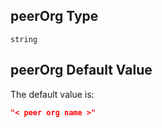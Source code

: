 ## peerOrg Type

`string`

## peerOrg Default Value

The default value is:

```json
"< peer org name >"
```
